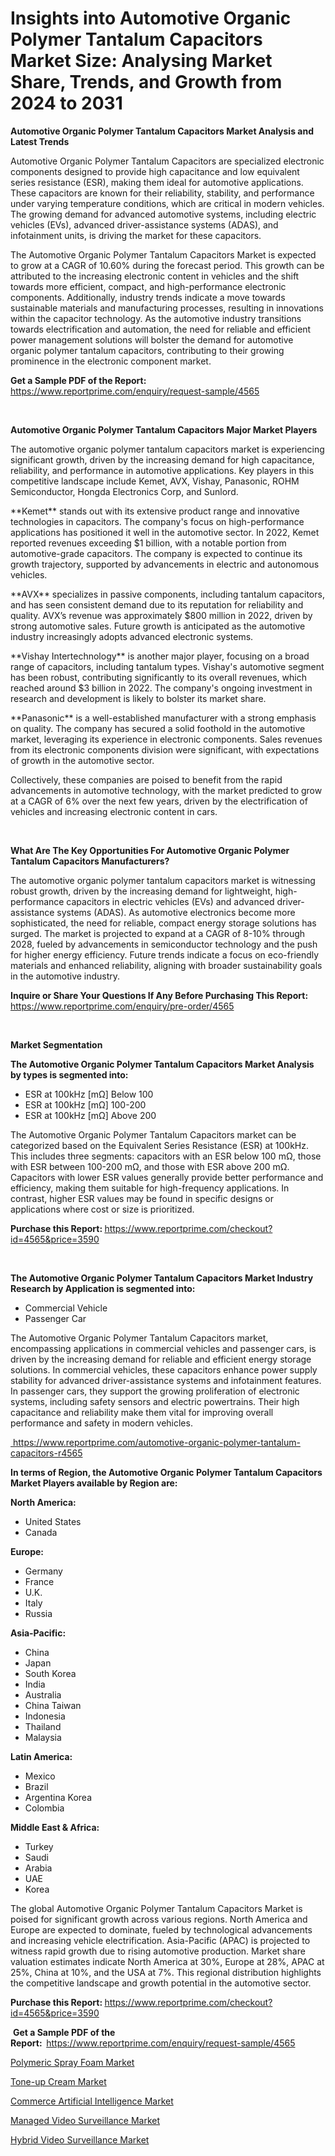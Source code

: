 <p><h1>Insights into Automotive Organic Polymer Tantalum Capacitors Market Size: Analysing Market Share, Trends, and Growth from 2024 to 2031</h1></p><p><strong>Automotive Organic Polymer Tantalum Capacitors Market Analysis and Latest Trends</strong></p>
<p><p>Automotive Organic Polymer Tantalum Capacitors are specialized electronic components designed to provide high capacitance and low equivalent series resistance (ESR), making them ideal for automotive applications. These capacitors are known for their reliability, stability, and performance under varying temperature conditions, which are critical in modern vehicles. The growing demand for advanced automotive systems, including electric vehicles (EVs), advanced driver-assistance systems (ADAS), and infotainment units, is driving the market for these capacitors.</p><p>The Automotive Organic Polymer Tantalum Capacitors Market is expected to grow at a CAGR of 10.60% during the forecast period. This growth can be attributed to the increasing electronic content in vehicles and the shift towards more efficient, compact, and high-performance electronic components. Additionally, industry trends indicate a move towards sustainable materials and manufacturing processes, resulting in innovations within the capacitor technology. As the automotive industry transitions towards electrification and automation, the need for reliable and efficient power management solutions will bolster the demand for automotive organic polymer tantalum capacitors, contributing to their growing prominence in the electronic component market.</p></p>
<p><strong>Get a Sample PDF of the Report:&nbsp;</strong> <a href="https://www.reportprime.com/enquiry/request-sample/4565">https://www.reportprime.com/enquiry/request-sample/4565</a></p>
<p>&nbsp;</p>
<p><strong>Automotive Organic Polymer Tantalum Capacitors Major Market Players</strong></p>
<p><p>The automotive organic polymer tantalum capacitors market is experiencing significant growth, driven by the increasing demand for high capacitance, reliability, and performance in automotive applications. Key players in this competitive landscape include Kemet, AVX, Vishay, Panasonic, ROHM Semiconductor, Hongda Electronics Corp, and Sunlord.</p><p>**Kemet** stands out with its extensive product range and innovative technologies in capacitors. The company's focus on high-performance applications has positioned it well in the automotive sector. In 2022, Kemet reported revenues exceeding $1 billion, with a notable portion from automotive-grade capacitors. The company is expected to continue its growth trajectory, supported by advancements in electric and autonomous vehicles.</p><p>**AVX** specializes in passive components, including tantalum capacitors, and has seen consistent demand due to its reputation for reliability and quality. AVX’s revenue was approximately $800 million in 2022, driven by strong automotive sales. Future growth is anticipated as the automotive industry increasingly adopts advanced electronic systems.</p><p>**Vishay Intertechnology** is another major player, focusing on a broad range of capacitors, including tantalum types. Vishay's automotive segment has been robust, contributing significantly to its overall revenues, which reached around $3 billion in 2022. The company's ongoing investment in research and development is likely to bolster its market share.</p><p>**Panasonic** is a well-established manufacturer with a strong emphasis on quality. The company has secured a solid foothold in the automotive market, leveraging its experience in electronic components. Sales revenues from its electronic components division were significant, with expectations of growth in the automotive sector.</p><p>Collectively, these companies are poised to benefit from the rapid advancements in automotive technology, with the market predicted to grow at a CAGR of 6% over the next few years, driven by the electrification of vehicles and increasing electronic content in cars.</p></p>
<p>&nbsp;</p>
<p><strong>What Are The Key Opportunities For Automotive Organic Polymer Tantalum Capacitors Manufacturers?</strong></p>
<p><p>The automotive organic polymer tantalum capacitors market is witnessing robust growth, driven by the increasing demand for lightweight, high-performance capacitors in electric vehicles (EVs) and advanced driver-assistance systems (ADAS). As automotive electronics become more sophisticated, the need for reliable, compact energy storage solutions has surged. The market is projected to expand at a CAGR of 8-10% through 2028, fueled by advancements in semiconductor technology and the push for higher energy efficiency. Future trends indicate a focus on eco-friendly materials and enhanced reliability, aligning with broader sustainability goals in the automotive industry.</p></p>
<p><strong>Inquire or Share Your Questions If Any Before Purchasing This Report:</strong> <a href="https://www.reportprime.com/enquiry/pre-order/4565">https://www.reportprime.com/enquiry/pre-order/4565</a></p>
<p>&nbsp;</p>
<p><strong>Market Segmentation</strong></p>
<p><strong>The Automotive Organic Polymer Tantalum Capacitors Market Analysis by types is segmented into:</strong></p>
<p><ul><li>ESR at 100kHz [mΩ] Below 100</li><li>ESR at 100kHz [mΩ] 100-200</li><li>ESR at 100kHz [mΩ] Above 200</li></ul></p>
<p><p>The Automotive Organic Polymer Tantalum Capacitors market can be categorized based on the Equivalent Series Resistance (ESR) at 100kHz. This includes three segments: capacitors with an ESR below 100 mΩ, those with ESR between 100-200 mΩ, and those with ESR above 200 mΩ. Capacitors with lower ESR values generally provide better performance and efficiency, making them suitable for high-frequency applications. In contrast, higher ESR values may be found in specific designs or applications where cost or size is prioritized.</p></p>
<p><strong>Purchase this Report:&nbsp;</strong><a href="https://www.reportprime.com/checkout?id=4565&price=3590">https://www.reportprime.com/checkout?id=4565&price=3590</a></p>
<p>&nbsp;</p>
<p><strong>The Automotive Organic Polymer Tantalum Capacitors Market Industry Research by Application is segmented into:</strong></p>
<p><ul><li>Commercial Vehicle</li><li>Passenger Car</li></ul></p>
<p><p>The Automotive Organic Polymer Tantalum Capacitors market, encompassing applications in commercial vehicles and passenger cars, is driven by the increasing demand for reliable and efficient energy storage solutions. In commercial vehicles, these capacitors enhance power supply stability for advanced driver-assistance systems and infotainment features. In passenger cars, they support the growing proliferation of electronic systems, including safety sensors and electric powertrains. Their high capacitance and reliability make them vital for improving overall performance and safety in modern vehicles.</p></p>
<p><a href="https://www.reportprime.com/automotive-organic-polymer-tantalum-capacitors-r4565">&nbsp;https://www.reportprime.com/automotive-organic-polymer-tantalum-capacitors-r4565</a></p>
<p><strong>In terms of Region, the Automotive Organic Polymer Tantalum Capacitors Market Players available by Region are:</strong></p>
<p>
    <p> <strong> North America: </strong>
        <ul>
            <li>United States</li>
            <li>Canada</li>
        </ul>
        </p> 
    <p> <strong> Europe: </strong>
        <ul>
            <li>Germany</li>
            <li>France</li>
            <li>U.K.</li>
            <li>Italy</li>
            <li>Russia</li>
        </ul>
        </p> 
    <p> <strong> Asia-Pacific: </strong>
        <ul>
            <li>China</li>
            <li>Japan</li>
            <li>South Korea</li>
            <li>India</li>
            <li>Australia</li>
            <li>China Taiwan</li>
            <li>Indonesia</li>
            <li>Thailand</li>
            <li>Malaysia</li>
        </ul>
        </p> 
    <p> <strong> Latin America: </strong>
        <ul>
            <li>Mexico</li>
            <li>Brazil</li>
            <li>Argentina Korea</li>
            <li>Colombia</li>
        </ul>
        </p> 
    <p> <strong> Middle East & Africa: </strong>
        <ul>
            <li>Turkey</li>
            <li>Saudi</li>
            <li>Arabia</li>
            <li>UAE</li>
            <li>Korea</li>
        </ul>
    </p>
    </p>
<p><p>The global Automotive Organic Polymer Tantalum Capacitors Market is poised for significant growth across various regions. North America and Europe are expected to dominate, fueled by technological advancements and increasing vehicle electrification. Asia-Pacific (APAC) is projected to witness rapid growth due to rising automotive production. Market share valuation estimates indicate North America at 30%, Europe at 28%, APAC at 25%, China at 10%, and the USA at 7%. This regional distribution highlights the competitive landscape and growth potential in the automotive sector.</p></p>
<p><strong>Purchase this Report: </strong><a href="https://www.reportprime.com/checkout?id=4565&price=3590">https://www.reportprime.com/checkout?id=4565&price=3590</a></p>
<p>&nbsp;<strong>Get a Sample PDF of the Report:&nbsp;&nbsp;</strong><a href="https://www.reportprime.com/enquiry/request-sample/4565">https://www.reportprime.com/enquiry/request-sample/4565</a></p>
<p><strong></strong></p>
<p><p><a href="https://issuu.com/reportprime-2/docs/polymeric-spray-foam-market-size-20_c124abf15a56d0">Polymeric Spray Foam Market</a></p><p><a href="https://issuu.com/reportprime-2/docs/tone-up-cream-market-size-2030.pptx_31173008430f15">Tone-up Cream Market</a></p><p><a href="https://www.linkedin.com/pulse/future-trends-global-commerce-artificial-intelligence-market-zzkbe?trackingId=rdSP4WzNTnyoCBCT6qPWWw%3D%3D">Commerce Artificial Intelligence Market</a></p><p><a href="https://www.linkedin.com/pulse/role-managed-video-surveillance-market-applications-residentialcommercialmilitary-tc5de?trackingId=zV7hXAyeTmyNoFntZHKjcw%3D%3D">Managed Video Surveillance Market</a></p><p><a href="https://www.linkedin.com/pulse/hybrid-video-surveillance-market-share-new-trends-analysis-ka86e?trackingId=QXK1UY%2BJRkqAV8hoIHi6yg%3D%3D">Hybrid Video Surveillance Market</a></p></p>